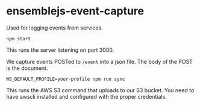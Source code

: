 # ensemblejs-event-capture

Used for logging events from services.

```shell
npm start
```

This runs the server listening on port 3000.

We capture events POSTed to `/event` into a json file. The body of the POST is the document.

```shell
WS_DEFAULT_PROFILE=your-profile npm run sync
```

This runs the AWS S3 command that uploads to our S3 bucket. You need to have awscli installed and configured with the proper credentials.